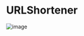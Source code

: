 # URLShortener
![image](https://github.com/user-attachments/assets/33a00f4b-2f01-44a9-8dbc-023ce0e8b8bb)
